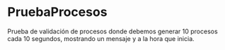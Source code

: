 # PruebaProcesos
Prueba de validación de procesos donde debemos generar 10 procesos cada 10 segundos, mostrando un mensaje y a la hora que inicia.
